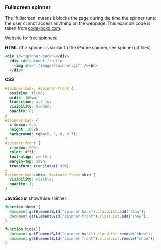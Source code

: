 ### Fullscreen spinner

The 'fullscreen' means it blocks the page during the time the spinner runs: the user cannot access anything on the webpage. This example code is taken from [code-boxx.com](https://code-boxx.com/full-screen-css-loading-spinner/).

Website for [free spinners:](https://icons8.com/preloaders/).

**HTML** (this spinner is similar to the iPhone spinner, see spinner gif files)  
```html
<div id="spinner-back"></div>
  <div id="spinner-front">
    <img src="./images/spinner.gif" /><br>
  </div>
```

**CSS**  
```css
#spinner-back, #spinner-front {
  position: fixed;
  width: 100vw;
  transition: all 1s;
  visibility: hidden;
  opacity: 0;
}
#spinner-back {
  z-index: 998;
  height: 100vh;
  background: rgba(0, 0, 0, 0.7);
}
#spinner-front {
  z-index: 999;
  color: #fff;
  text-align: center;
  margin-top: 50vh;
  transform: translateY(-50%);
}
#spinner-back.show, #spinner-front.show {
  visibility: visible;
  opacity: 1;
}
```

**JavaScript** show/hide spinner:  
```js
function show(){
  document.getElementById("spinner-back").classList.add("show");
  document.getElementById("spinner-front").classList.add("show");
}

function hide(){
  document.getElementById("spinner-back").classList.remove("show");
  document.getElementById("spinner-front").classList.remove("show");
}
```
